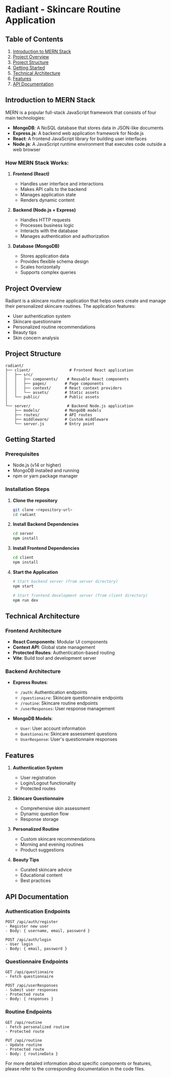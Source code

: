 # Radiant - Skincare Routine Application

## Table of Contents
1. [Introduction to MERN Stack](#introduction-to-mern-stack)
2. [Project Overview](#project-overview)
3. [Project Structure](#project-structure)
4. [Getting Started](#getting-started)
5. [Technical Architecture](#technical-architecture)
6. [Features](#features)
7. [API Documentation](#api-documentation)

## Introduction to MERN Stack

MERN is a popular full-stack JavaScript framework that consists of four main technologies:

- **MongoDB**: A NoSQL database that stores data in JSON-like documents
- **Express.js**: A backend web application framework for Node.js
- **React**: A frontend JavaScript library for building user interfaces
- **Node.js**: A JavaScript runtime environment that executes code outside a web browser

### How MERN Stack Works:
1. **Frontend (React)**
   - Handles user interface and interactions
   - Makes API calls to the backend
   - Manages application state
   - Renders dynamic content

2. **Backend (Node.js + Express)**
   - Handles HTTP requests
   - Processes business logic
   - Interacts with the database
   - Manages authentication and authorization

3. **Database (MongoDB)**
   - Stores application data
   - Provides flexible schema design
   - Scales horizontally
   - Supports complex queries

## Project Overview

Radiant is a skincare routine application that helps users create and manage their personalized skincare routines. The application features:

- User authentication system
- Skincare questionnaire
- Personalized routine recommendations
- Beauty tips
- Skin concern analysis

## Project Structure

```
radiant/
├── client/                 # Frontend React application
│   ├── src/
│   │   ├── components/    # Reusable React components
│   │   ├── pages/        # Page components
│   │   ├── context/      # React context providers
│   │   └── assets/       # Static assets
│   └── public/           # Public assets
│
└── server/                # Backend Node.js application
    ├── models/           # MongoDB models
    ├── routes/           # API routes
    ├── middleware/       # Custom middleware
    └── server.js         # Entry point
```

## Getting Started

### Prerequisites
- Node.js (v14 or higher)
- MongoDB installed and running
- npm or yarn package manager

### Installation Steps

1. **Clone the repository**
   ```bash
   git clone <repository-url>
   cd radiant
   ```

2. **Install Backend Dependencies**
   ```bash
   cd server
   npm install
   ```

3. **Install Frontend Dependencies**
   ```bash
   cd client
   npm install
   ```

4. **Start the Application**
   ```bash
   # Start backend server (from server directory)
   npm start

   # Start frontend development server (from client directory)
   npm run dev
   ```

## Technical Architecture

### Frontend Architecture
- **React Components**: Modular UI components
- **Context API**: Global state management
- **Protected Routes**: Authentication-based routing
- **Vite**: Build tool and development server

### Backend Architecture
- **Express Routes**:
  - `/auth`: Authentication endpoints
  - `/questionaire`: Skincare questionnaire endpoints
  - `/routine`: Skincare routine endpoints
  - `/userResponses`: User response management

- **MongoDB Models**:
  - `User`: User account information
  - `Questionaire`: Skincare assessment questions
  - `UserResponse`: User's questionnaire responses

## Features

1. **Authentication System**
   - User registration
   - Login/Logout functionality
   - Protected routes

2. **Skincare Questionnaire**
   - Comprehensive skin assessment
   - Dynamic question flow
   - Response storage

3. **Personalized Routine**
   - Custom skincare recommendations
   - Morning and evening routines
   - Product suggestions

4. **Beauty Tips**
   - Curated skincare advice
   - Educational content
   - Best practices

## API Documentation

### Authentication Endpoints

```
POST /api/auth/register
- Register new user
- Body: { username, email, password }

POST /api/auth/login
- User login
- Body: { email, password }
```

### Questionnaire Endpoints

```
GET /api/questionaire
- Fetch questionnaire

POST /api/userResponses
- Submit user responses
- Protected route
- Body: { responses }
```

### Routine Endpoints

```
GET /api/routine
- Fetch personalized routine
- Protected route

PUT /api/routine
- Update routine
- Protected route
- Body: { routineData }
```

For more detailed information about specific components or features, please refer to the corresponding documentation in the code files.
